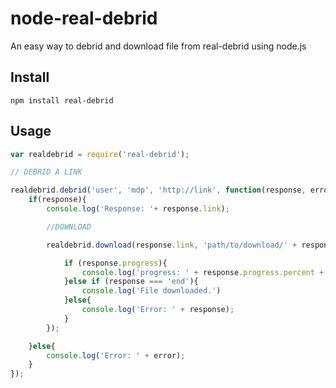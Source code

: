 node-real-debrid
================

An easy way to debrid and download file from real-debrid using node.js

Install
------------

    npm install real-debrid


Usage
------------
```javascript
var realdebrid = require('real-debrid');

// DEBRID A LINK

realdebrid.debrid('user', 'mdp', 'http://link', function(response, error){
    if(response){
        console.log('Response: '+ response.link);

        //DOWNLOAD

        realdebrid.download(response.link, 'path/to/download/' + response.name, function(response){

            if (response.progress){
                console.log('progress: ' + response.progress.percent + "% Speed: " + response.progress.mbps + "Mbps " + response.progress.bytesWriting + "/" + response.progress.totalSize);
            }else if (response === 'end'){
                console.log('File downloaded.')
            }else{
                console.log('Error: ' + response);
            }
        });

    }else{
        console.log('Error: ' + error);
    }
});
```
